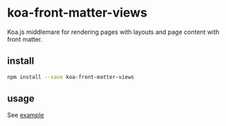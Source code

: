 # koa-front-matter-views

Koa.js middlemare for rendering pages with layouts and page content with front matter.

## install

```sh
npm install --save koa-front-matter-views
```

## usage

See [example](./example)
